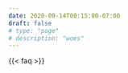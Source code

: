 ```yaml
---
date: 2020-09-14T00:15:00-07:00
draft: false
# type: "page"
# description: "woes"
---
```


{{< faq >}}